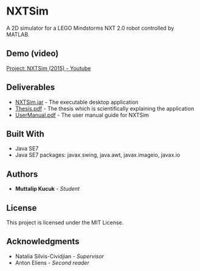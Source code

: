 # NXTSim

A 2D simulator for a LEGO Mindstorms NXT 2.0 robot controlled by MATLAB.

## Demo (video)

[Project: NXTSim (2015) - Youtube](https://www.youtube.com/watch?v=nJ1a3b9S2m0)

## Deliverables

* [NXTSim.jar](https://github.com/muttalipkucuk/nxtsim/blob/master/NXTSim.jar) - The executable desktop application
* [Thesis.pdf](https://github.com/muttalipkucuk/nxtsim/blob/master/Thesis.pdf) - The thesis which is scientifically explaining the application
* [UserManual.pdf](https://github.com/muttalipkucuk/nxtsim/blob/master//UserManual.pdf) - The user manual guide for NXTSim

## Built With

* Java SE7
* Java SE7 packages: javax.swing, java.awt, javax.imageio, javax.io

## Authors

* **Muttalip Kucuk** - *Student*

## License

This project is licensed under the MIT License.

## Acknowledgments

* Natalia Silvis-Cividjian - *Supervisor*
* Anton Eliens - *Second reader*
